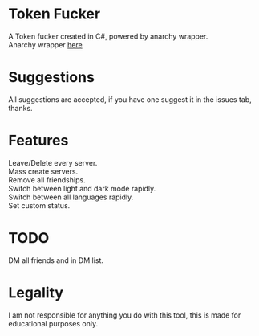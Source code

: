 # Token Fucker
A Token fucker created in C#, powered by anarchy wrapper.  
Anarchy wrapper [here](https://github.com/not-ilinked/Anarchy)

# Suggestions
All suggestions are accepted, if you have one suggest it in the issues tab, thanks.

# Features
Leave/Delete every server.  
Mass create servers.  
Remove all friendships.  
Switch between light and dark mode rapidly.  
Switch between all languages rapidly.  
Set custom status.

# TODO
DM all friends and in DM list.  

# Legality
I am not responsible for anything you do with this tool, this is made for educational purposes only.